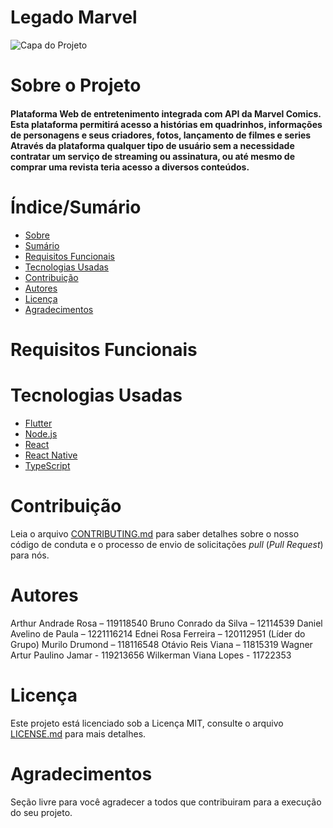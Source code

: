 # Legado Marvel

![Capa do Projeto](https://images6.alphacoders.com/441/441993.jpg)

# Sobre o Projeto

<h4 align="left"> 
Plataforma Web de entretenimento integrada com API da Marvel Comics.</br>
Esta plataforma permitirá acesso a histórias em quadrinhos, informações de personagens e seus criadores, fotos, lançamento de filmes e series</br>
Através da plataforma qualquer tipo de usuário sem a necessidade contratar um serviço de streaming ou assinatura, ou até mesmo de comprar uma revista teria acesso a diversos conteúdos.
</h4>

# Índice/Sumário

* [Sobre](#sobre-o-projeto)
* [Sumário](#índice/sumário)
* [Requisitos Funcionais](#requisitos-funcionais)
* [Tecnologias Usadas](#tecnologias-usadas)
* [Contribuição](#contribuição)
* [Autores](#autores)
* [Licença](#licença)
* [Agradecimentos](#agradecimentos)


# Requisitos Funcionais 


# Tecnologias Usadas

- [Flutter](https://flutter.dev/)
- [Node.js](https://nodejs.org/en/)
- [React](https://pt-br.reactjs.org/)
- [React Native](https://reactnative.dev/)
- [TypeScript](https://www.typescriptlang.org/)

# Contribuição

Leia o arquivo [CONTRIBUTING.md](CONTRIBUTING.md) para saber detalhes sobre o nosso código de conduta e o processo de envio de solicitações *pull* (*Pull Request*) para nós.

# Autores

Arthur Andrade Rosa – 119118540
Bruno Conrado da Silva – 12114539
Daniel Avelino de Paula – 1221116214
Ednei Rosa Ferreira – 120112951 (Líder do Grupo)
Murilo Drumond – 118116548
Otávio Reis Viana – 11815319
Wagner Artur Paulino Jamar - 119213656
Wilkerman Viana Lopes - 11722353


# Licença

Este projeto está licenciado sob a Licença MIT,  consulte o arquivo [LICENSE.md](LICENSE.md) para mais detalhes.

# Agradecimentos

Seção livre para você agradecer a todos que contribuiram para a execução do seu projeto.
